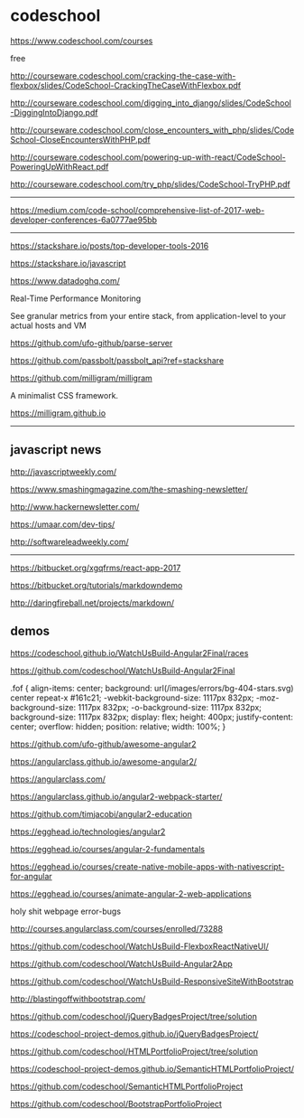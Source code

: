 # codeschool 


https://www.codeschool.com/courses

free



http://courseware.codeschool.com/cracking-the-case-with-flexbox/slides/CodeSchool-CrackingTheCaseWithFlexbox.pdf




http://courseware.codeschool.com/digging_into_django/slides/CodeSchool-DiggingIntoDjango.pdf












http://courseware.codeschool.com/close_encounters_with_php/slides/CodeSchool-CloseEncountersWithPHP.pdf





http://courseware.codeschool.com/powering-up-with-react/CodeSchool-PoweringUpWithReact.pdf




http://courseware.codeschool.com/try_php/slides/CodeSchool-TryPHP.pdf














*******************************************************************************





https://medium.com/code-school/comprehensive-list-of-2017-web-developer-conferences-6a0777ae95bb







*******************************************************************************
https://stackshare.io/posts/top-developer-tools-2016



https://stackshare.io/javascript



https://www.datadoghq.com/

Real-Time Performance Monitoring

See granular metrics from your entire stack, 
from application-level to your actual hosts and VM



https://github.com/ufo-github/parse-server


https://github.com/passbolt/passbolt_api?ref=stackshare


https://github.com/milligram/milligram

A minimalist CSS framework. 

https://milligram.github.io



*******************************************************************************
## javascript news 



http://javascriptweekly.com/


https://www.smashingmagazine.com/the-smashing-newsletter/

http://www.hackernewsletter.com/


https://umaar.com/dev-tips/


http://softwareleadweekly.com/


*******************************************************************************





https://bitbucket.org/xgqfrms/react-app-2017


https://bitbucket.org/tutorials/markdowndemo


http://daringfireball.net/projects/markdown/






## demos


https://codeschool.github.io/WatchUsBuild-Angular2Final/races

https://github.com/codeschool/WatchUsBuild-Angular2Final





.fof {
    align-items: center;
    background: url(/images/errors/bg-404-stars.svg) center repeat-x #161c21;
    -webkit-background-size: 1117px 832px;
    -moz-background-size: 1117px 832px;
    -o-background-size: 1117px 832px;
    background-size: 1117px 832px;
    display: flex;
    height: 400px;
    justify-content: center;
    overflow: hidden;
    position: relative;
    width: 100%;
}



https://github.com/ufo-github/awesome-angular2

https://angularclass.github.io/awesome-angular2/


https://angularclass.com/


https://angularclass.github.io/angular2-webpack-starter/

https://github.com/timjacobi/angular2-education



https://egghead.io/technologies/angular2

https://egghead.io/courses/angular-2-fundamentals

https://egghead.io/courses/create-native-mobile-apps-with-nativescript-for-angular


https://egghead.io/courses/animate-angular-2-web-applications








holy shit webpage error-bugs

http://courses.angularclass.com/courses/enrolled/73288






















https://github.com/codeschool/WatchUsBuild-FlexboxReactNativeUI/


https://github.com/codeschool/WatchUsBuild-Angular2App


https://github.com/codeschool/WatchUsBuild-ResponsiveSiteWithBootstrap


http://blastingoffwithbootstrap.com/





https://github.com/codeschool/jQueryBadgesProject/tree/solution

https://codeschool-project-demos.github.io/jQueryBadgesProject/


https://github.com/codeschool/HTMLPortfolioProject/tree/solution


https://codeschool-project-demos.github.io/SemanticHTMLPortfolioProject/


https://github.com/codeschool/SemanticHTMLPortfolioProject



https://github.com/codeschool/BootstrapPortfolioProject












